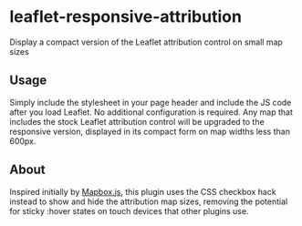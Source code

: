 # leaflet-responsive-attribution
Display a compact version of the Leaflet attribution control on small map sizes

## Usage
Simply include the stylesheet in your page header and include the JS code after you load Leaflet. No additional configuration is required. Any map that includes the stock Leaflet attribution control will be upgraded to the responsive version, displayed in its compact form on map widths less than 600px.

## About
Inspired initially by [Mapbox.js](https://github.com/mapbox/mapbox.js/commit/d895620400bd0c0ffb0144dc28699a1f2685eee1), this plugin uses the CSS checkbox hack instead to show and hide the attribution map sizes, removing the potential for sticky :hover states on touch devices that other plugins use.
